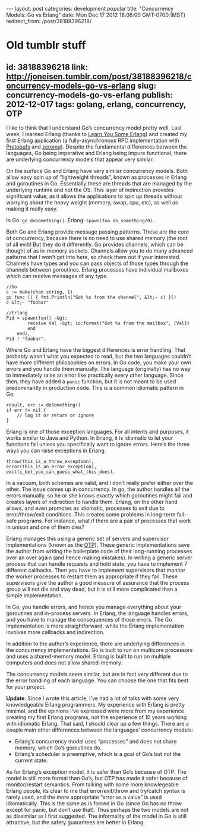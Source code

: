 --- layout: post
categories: development popular
title: "Concurrency Models: Go vs Erlang"
date: Mon Dec 17 2012 18:06:00 GMT-0700 (MST)
redirect_from: /post/38188396218/

# Old tumblr stuff
id: 38188396218
link: http://joneisen.tumblr.com/post/38188396218/concurrency-models-go-vs-erlang
slug: concurrency-models-go-vs-erlang
publish: 2012-12-017
tags: golang, erlang, concurrency, OTP
---


I like to think that I understand Go’s concurrency model pretty well. Last week, I learned Erlang (thanks to [Learn You Some Erlang](http://learnyousomeerlang.com/)) and created my first Erlang application (a fully-asynchronous RPC implementation with [Protobufs](http://code.google.com/protobuf) and [zeromq](http://zeromq.org)). Despite the fundamental differences between the languages, Go being imperative and Erlang being impure functional, there are underlying concurrency models that appear very similar.

On the surface Go and Erlang have very similar concurrency models. Both allow easy spin up of “lightweight threads”, known as processes in Erlang and goroutines in Go. Essentially these are threads that are managed by the underlying runtime and not the OS. This layer of indirection provides significant value, as it allows the applications to spin up threads without worrying about the heavy weight (memory, swap, cpu, etc), as well as making it really easy.

In Go: `go doSomething()`. Erlang: `spawn(fun do_something/0)`.

Both Go and Erlang provide message passing patterns. These are the core of concurrency, because there is no need to use shared memory (the root of all evil)! But they do it differently. Go provides channels, which can be thought of as in-memory sockets. Channels allow you to do many advanced patterns that I won’t get into here, so check them out if your interested. Channels have types and you can pass objects of those types through the channels between goroutines. Erlang processes have individual mailboxes which can receive messages of any type.

    //Go
    c := make(chan string, 1)
    go func () { fmt.Println("Got %s from the channel", &lt;- c) }()
    c &lt;- "foobar"

    //Erlang
    Pid = spawn(fun() -&gt;
            receive Val -&gt; io:format("Got %s from the mailbox", [Val])
            end
        end),
    Pid ! "foobar".

Where Go and Erlang have the biggest differences is error handling. That probably wasn’t what you expected to read, but the two languages couldn’t have more different philosophies on errors. In Go code, you make your own errors and you handle them manually. The language (originally) has no way to immediately raise an error like practically every other language. Since then, they have added a `panic` function, but it is not meant to be used predominantly in production code. This is a common idiomatic pattern in Go:

    result, err := doSomething()
    if err != nil {
        // log it or return or ignore
    }

Erlang is one of those exception languages. For all intents and purposes, it works similar to Java and Python. In Erlang, it is idiomatic to let your functions fail unless you specifically want to ignore errors. Here’s the three ways you can raise exceptions in Erlang.

    throw(this_is_a_throw_exception),
    error(this_is_an_error_exception),
    exit(i_bet_you_can_guess_what_this_does).

In a vacuum, both schemes are valid, and I don’t really prefer either over the other. The issue comes up in concurrency. In go, the author handles all the errors manually, so he or she knows exactly which goroutines might fail and creates layers of indirection to handle them. Erlang, on the other hand allows, and even promotes as idiomatic, processes to exit due to error/throw/exit conditions. This creates some problems in long-term fail-safe programs. For instance, what if there are a pair of processes that work in unison and one of them dies?

Erlang manages this using a generic set of servers and supervisor implementations (known as the [OTP](http://www.erlang.org/doc/design_principles/gen_server_concepts.html)). These generic implementations save the author from writing the boilerplate code of their long-running processes over an over again (and hence making mistakes). In writing a generic server process that can handle requests and hold state, you have to implement 7 different callbacks. Then you have to implement supervisors that monitor the worker processes to restart them as appropriate if they fail. These supervisors give the author a good measure of assurance that the process group will not die and stay dead, but it is still more complicated than a simple implementation.

In Go, you handle errors, and hence you manage everything about your goroutines and in-process servers. In Erlang, the language handles errors, and you have to manage the consequences of those errors. The Go implementation is more straightforward, while the Erlang implementation involves more callbacks and indirection.

In addition to the author’s experience, there are underlying differences in the concurrency implementations. Go is built to run on multicore processors and uses a shared-memory model. Erlang is built to run on multiple computers and does not allow shared-memory.

The concurrency models seem similar, but are in fact very different due to the error handling of each language. You can choose the one that fits best for your project.

**Update**: Since I wrote this article, I’ve had a lot of talks with some very knowledgeable Erlang programmers. My experience with Erlang is pretty minimal, and the opinions I’ve expressed were more from my experience creating my first Erlang programs, not the experience of 10 years working with idiomatic Erlang. That said, I should clear up a few things. There are a couple main other differences between the languages’ concurrency models:

-   Erlang’s concurrency model uses “processes” and does not share memory, which Go’s goroutines do.
-   Erlang’s scheduler is preemptive, which is a goal of Go’s but not the current state.

As for Erlang’s exception model, it is safer than Go’s because of OTP. The model is still more formal than Go’s, but OTP has made it safer because of monitor/restart semantics. From talking with some more knowlegeable Erlang people, its clear to me that error/exit/throw and try/catch syntax is rarely used, and the more appropriate “error as a value” is used idiomatically. This is the same as is forced in Go (since Go has no throw except for panic, but don’t use that). Thus perhaps the two models are not as dissimilar as I first suggested. The informality of the model in Go is still attractive, but the safety guarantees are better in Erlang.

